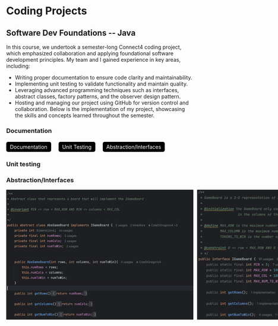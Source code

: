 # Coding Projects

## Software Dev Foundations -- Java
In this course, we undertook a semester-long Connect4 coding project, which emphasized collaboration and applying foundational software development principles. My team and I gained experience in key areas, including:
- Writing proper documentation to ensure code clarity and maintainability.
- Implementing unit testing to validate functionality and maintain quality.
- Leveraging advanced programming techniques such as interfaces, abstract classes, factory patterns, and the observer design pattern.
- Hosting and managing our project using GitHub for version control and collaboration.
Below is the implementation of my project, showcasing the skills and concepts learned throughout the semester.

### Documentation
<div style="display: flex; gap: 20px; margin-top: 20px;">
    <a href="Documentation.html" style="text-decoration: none; color: white; background-color: #000000; padding: 5px 10px; border-radius: 5px;">Documentation</a>
    <a href="UnitTesting.html" style="text-decoration: none; color: white; background-color: #000000; padding: 5px 10px; border-radius: 5px;">Unit Testing</a>
    <a href="Abs/Interfaces.html" style="text-decoration: none; color: white; background-color: #000000; padding: 5px 10px; border-radius: 5px;">Abstraction/Interfaces</a>
</div>

### Unit testing

### Abstraction/Interfaces

<div style="display: flex; gap: 10px;">
    <img src="Abs1.png" alt="Abs1">
    <img src="Abs2.png" alt="Abs2">
</div>


